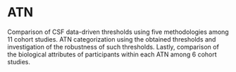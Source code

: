 # ATN

Comparison of CSF data-driven thresholds using five methodologies among 11 cohort studies. ATN categorization using the obtained thresholds and investigation of the robustness of such thresholds. Lastly, comparison of the biological attributes of participants within each ATN among 6 cohort studies.   
